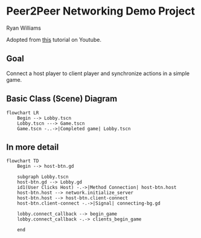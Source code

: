 # Peer2Peer Networking Demo Project

Ryan Williams

Adopted from [this](https://youtu.be/MNCJTP8xXcI) tutorial on Youtube.

## Goal

Connect a host player to client player and synchronize actions in a simple game. 

## Basic Class (Scene) Diagram

```mermaid
flowchart LR
    Begin --> Lobby.tscn
    Lobby.tscn ---> Game.tscn
    Game.tscn -..->|Completed game| Lobby.tscn
```

## In more detail

```mermaid
flowchart TD
    Begin --> host-btn.gd

    subgraph Lobby.tscn
    host-btn.gd --> Lobby.gd
    id1(User Clicks Host) -.->|Method Connection| host-btn.host
    host-btn.host --> network.initialize_server
    host-btn.host --> host-btn.client-connect 
    host-btn.client-connect -.->|Signal| connecting-bg.gd

    lobby.connect_callback --> begin_game
    lobby.connect_callback -.-> clients_begin_game

    end

```